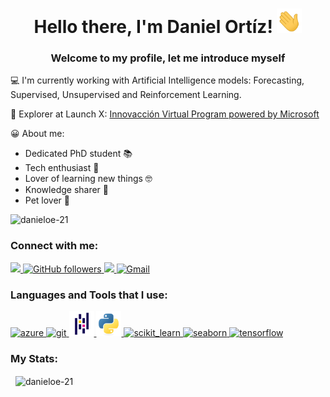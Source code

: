 <h1 align = "center"> Hello there, I'm Daniel Ortíz!  <img src="https://github.com/DanielOe-21/DanielOe-21/blob/main/images/waving_hand.gif" width="40px"></h1>

<h3 align="center"> Welcome to my profile, let me introduce myself</h3>

💻 I'm currently working with Artificial Intelligence models: Forecasting, Supervised, Unsupervised and Reinforcement Learning.

🚀 Explorer at Launch X: [Innovacción Virtual Program powered by Microsoft](https://news.microsoft.com/es-xl/mas-de-10-mil-estudiantes-mexicanos-se-han-capacitado-con-tecnologias-de-microsoft/)

😀 About me:

- Dedicated PhD student 📚
- Tech enthusiast 📱
- Lover of learning new things 🤓
- Knowledge sharer 🧠
- Pet lover 🐾

<p align="left">
<img src="https://komarev.com/ghpvc/?username=danieloe-21&label=Profile%20views&color=0e75b6&style=plastic" alt="danieloe-21" />
</p>

<h3 align="left">Connect with me:</h3>

<p align="left">
<a href="https://www.linkedin.com/in/danieloe21">
<img src="https://img.shields.io/badge/-DanielOe21-blue?style=social-square&logo=linkedin&logoColor=white">
</a>
<a href="https://www.https://github.com/DanielOe-21">
<img alt="GitHub followers" src="https://img.shields.io/github/followers/DanielOe-21?style=social">
</a>
<a href="https://www.instagram.com/danieloe21/">
<img src="https://img.shields.io/badge/-DanielOe21-orange?style=social-square&logo=instagram&logoColor=white">
</a>
<a href="mailto:danieloe21@gmail.com">
<img alt="Gmail" src="https://img.shields.io/badge/-DanielOe21%40gmail.com-red?style=social-square&logo=gmail&logoColor=white&link=mailto:danieloe21@gmail.com">
</a>
</p>

<h3 align="left">Languages and Tools that I use:</h3>
<p align="left"> <a href="https://azure.microsoft.com/en-in/" target="_blank" rel="noreferrer"> <img src="https://www.vectorlogo.zone/logos/microsoft_azure/microsoft_azure-icon.svg" alt="azure" width="40" height="40"/> </a> <a href="https://git-scm.com/" target="_blank" rel="noreferrer"> <img src="https://www.vectorlogo.zone/logos/git-scm/git-scm-icon.svg" alt="git" width="40" height="40"/> </a> <a href="https://pandas.pydata.org/" target="_blank" rel="noreferrer"> <img src="https://raw.githubusercontent.com/devicons/devicon/2ae2a900d2f041da66e950e4d48052658d850630/icons/pandas/pandas-original.svg" alt="pandas" width="40" height="40"/> </a> <a href="https://www.python.org" target="_blank" rel="noreferrer"> <img src="https://raw.githubusercontent.com/devicons/devicon/master/icons/python/python-original.svg" alt="python" width="40" height="40"/> </a> <a href="https://scikit-learn.org/" target="_blank" rel="noreferrer"> <img src="https://upload.wikimedia.org/wikipedia/commons/0/05/Scikit_learn_logo_small.svg" alt="scikit_learn" width="40" height="40"/> </a> <a href="https://seaborn.pydata.org/" target="_blank" rel="noreferrer"> <img src="https://seaborn.pydata.org/_images/logo-mark-lightbg.svg" alt="seaborn" width="40" height="40"/> </a> <a href="https://www.tensorflow.org" target="_blank" rel="noreferrer"> <img src="https://www.vectorlogo.zone/logos/tensorflow/tensorflow-icon.svg" alt="tensorflow" width="40" height="40"/> </a> </p>

<h3 align="left">My Stats:</h3>
<p>&nbsp;
<img align="center" src="https://github-readme-stats.vercel.app/api?username=danieloe-21&show_icons=true&theme=dark&locale=en" alt="danieloe-21" />
</p>

<!-- Esta parte son los lenguajes q mas uso
<p>
<img align="left" src="https://github-readme-stats.vercel.app/api/top-langs?username=danieloe-21&show_icons=true&locale=en&layout=compact" alt="danieloe-21" />
</p>
[![Top Langs](https://github-readme-stats.vercel.app/api/top-langs/?username=danieloe-21&langs_count=8)](https://github.com/anuraghazra/github-readme-stats)
-->
<!--
**DanielOe-21/DanielOe-21** is a ✨ _special_ ✨ repository because its `README.md` (this file) appears on your GitHub profile.

Here are some ideas to get you started:

- 🔭 I’m currently working on ...
- 🌱 I’m currently learning ...
- 👯 I’m looking to collaborate on ...
- 🤔 I’m looking for help with ...
- 💬 Ask me about ...
- 📫 How to reach me: ...
- 😄 Pronouns: ...
- ⚡ Fun fact: ...
-->
